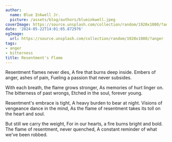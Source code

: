 ```yaml
---
author:
  name: Blue Inkwell Jr.
  picture: /assets/blog/authors/blueinkwell.jpeg
coverImage: https://source.unsplash.com/collection/random/1920x1080/?anger
date: '2024-05-22T14:01:05.872976'
ogImage:
  url: https://source.unsplash.com/collection/random/1920x1080/?anger
tags:
- anger
- bitterness
title: Resentment's Flame
---
```


Resentment flames never dies,
A fire that burns deep inside.
Embers of anger, ashes of pain,
Fueling a passion that never subsides.

With each breath, the flame grows stronger,
As memories of hurt linger on.
The bitterness of past wrongs,
Etched in the soul, forever young.

Resentment's embrace is tight,
A heavy burden to bear at night.
Visions of vengeance dance in the mind,
As the flame of resentment takes its toll on the heart and soul.

But still we carry the weight,
For in our hearts, a fire burns bright and bold.
The flame of resentment, never quenched,
A constant reminder of what we've been robbed.